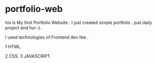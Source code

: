 # portfolio-web
his is My first Portfolio Website . I just created simple portfolio . just daily project and fun :).

I used  technologies of Frontend dev like .

1 HTML.

2 CSS.
3 JAVASCRIPT.
